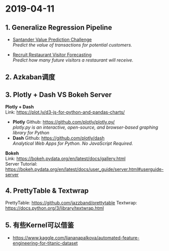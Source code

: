# 2019-04-11
## 1. Generalize Regression Pipeline
- [Santander Value Prediction Challenge](https://www.kaggle.com/c/santander-value-prediction-challenge/leaderboard)  
_Predict the value of transactions for potential customers._  

- [Recruit Restaurant Visitor Forecasting](https://www.kaggle.com/c/recruit-restaurant-visitor-forecasting/overview)  
_Predict how many future visitors a restaurant will receive._  

## 2. Azkaban调度

## 3. Plotly + Dash VS Bokeh Server
**Plotly + Dash**  
Link: https://plot.ly/d3-js-for-python-and-pandas-charts/  

- **Plotly**
 Github: https://github.com/plotly/plotly.py/  
  _plotly.py is an interactive, open-source, and browser-based graphing library for Python_  
- **Dash** 
 Github: https://github.com/plotly/dash  
 _Analytical Web Apps for Python. No JavaScript Required._  


**Bokeh**  
Link: https://bokeh.pydata.org/en/latest/docs/gallery.html  
Server Tutorial: https://bokeh.pydata.org/en/latest/docs/user_guide/server.html#userguide-server  

## 4. PrettyTable & Textwrap
PrettyTable: https://github.com/jazzband/prettytable
Textwrap: https://docs.python.org/3/library/textwrap.html

## 5. 有些Kernel可以借鉴
 - https://www.kaggle.com/liananapalkova/automated-feature-engineering-for-titanic-dataset  
